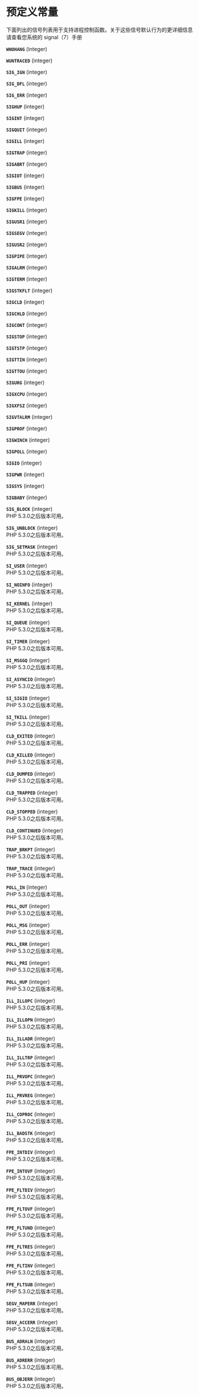 预定义常量
==========

下面列出的信号列表用于支持进程控制函数。关于这些信号默认行为的更详细信息请查看您系统的
signal（7）手册

**`WNOHANG`** (<span class="type">integer</span>)  
<span class="simpara"> </span>

**`WUNTRACED`** (<span class="type">integer</span>)  
<span class="simpara"> </span>

**`SIG_IGN`** (<span class="type">integer</span>)  
<span class="simpara"> </span>

**`SIG_DFL`** (<span class="type">integer</span>)  
<span class="simpara"> </span>

**`SIG_ERR`** (<span class="type">integer</span>)  
<span class="simpara"> </span>

**`SIGHUP`** (<span class="type">integer</span>)  
<span class="simpara"> </span>

**`SIGINT`** (<span class="type">integer</span>)  
<span class="simpara"> </span>

**`SIGQUIT`** (<span class="type">integer</span>)  
<span class="simpara"> </span>

**`SIGILL`** (<span class="type">integer</span>)  
<span class="simpara"> </span>

**`SIGTRAP`** (<span class="type">integer</span>)  
<span class="simpara"> </span>

**`SIGABRT`** (<span class="type">integer</span>)  
<span class="simpara"> </span>

**`SIGIOT`** (<span class="type">integer</span>)  
<span class="simpara"> </span>

**`SIGBUS`** (<span class="type">integer</span>)  
<span class="simpara"> </span>

**`SIGFPE`** (<span class="type">integer</span>)  
<span class="simpara"> </span>

**`SIGKILL`** (<span class="type">integer</span>)  
<span class="simpara"> </span>

**`SIGUSR1`** (<span class="type">integer</span>)  
<span class="simpara"> </span>

**`SIGSEGV`** (<span class="type">integer</span>)  
<span class="simpara"> </span>

**`SIGUSR2`** (<span class="type">integer</span>)  
<span class="simpara"> </span>

**`SIGPIPE`** (<span class="type">integer</span>)  
<span class="simpara"> </span>

**`SIGALRM`** (<span class="type">integer</span>)  
<span class="simpara"> </span>

**`SIGTERM`** (<span class="type">integer</span>)  
<span class="simpara"> </span>

**`SIGSTKFLT`** (<span class="type">integer</span>)  
<span class="simpara"> </span>

**`SIGCLD`** (<span class="type">integer</span>)  
<span class="simpara"> </span>

**`SIGCHLD`** (<span class="type">integer</span>)  
<span class="simpara"> </span>

**`SIGCONT`** (<span class="type">integer</span>)  
<span class="simpara"> </span>

**`SIGSTOP`** (<span class="type">integer</span>)  
<span class="simpara"> </span>

**`SIGTSTP`** (<span class="type">integer</span>)  
<span class="simpara"> </span>

**`SIGTTIN`** (<span class="type">integer</span>)  
<span class="simpara"> </span>

**`SIGTTOU`** (<span class="type">integer</span>)  
<span class="simpara"> </span>

**`SIGURG`** (<span class="type">integer</span>)  
<span class="simpara"> </span>

**`SIGXCPU`** (<span class="type">integer</span>)  
<span class="simpara"> </span>

**`SIGXFSZ`** (<span class="type">integer</span>)  
<span class="simpara"> </span>

**`SIGVTALRM`** (<span class="type">integer</span>)  
<span class="simpara"> </span>

**`SIGPROF`** (<span class="type">integer</span>)  
<span class="simpara"> </span>

**`SIGWINCH`** (<span class="type">integer</span>)  
<span class="simpara"> </span>

**`SIGPOLL`** (<span class="type">integer</span>)  
<span class="simpara"> </span>

**`SIGIO`** (<span class="type">integer</span>)  
<span class="simpara"> </span>

**`SIGPWR`** (<span class="type">integer</span>)  
<span class="simpara"> </span>

**`SIGSYS`** (<span class="type">integer</span>)  
<span class="simpara"> </span>

**`SIGBABY`** (<span class="type">integer</span>)  
<span class="simpara"> </span>

**`SIG_BLOCK`** (<span class="type">integer</span>)  
<span class="simpara"> PHP 5.3.0之后版本可用。 </span>

**`SIG_UNBLOCK`** (<span class="type">integer</span>)  
<span class="simpara"> PHP 5.3.0之后版本可用。 </span>

**`SIG_SETMASK`** (<span class="type">integer</span>)  
<span class="simpara"> PHP 5.3.0之后版本可用。 </span>

**`SI_USER`** (<span class="type">integer</span>)  
<span class="simpara"> PHP 5.3.0之后版本可用。 </span>

**`SI_NOINFO`** (<span class="type">integer</span>)  
<span class="simpara"> PHP 5.3.0之后版本可用。 </span>

**`SI_KERNEL`** (<span class="type">integer</span>)  
<span class="simpara"> PHP 5.3.0之后版本可用。 </span>

**`SI_QUEUE`** (<span class="type">integer</span>)  
<span class="simpara"> PHP 5.3.0之后版本可用。 </span>

**`SI_TIMER`** (<span class="type">integer</span>)  
<span class="simpara"> PHP 5.3.0之后版本可用。 </span>

**`SI_MSGGQ`** (<span class="type">integer</span>)  
<span class="simpara"> PHP 5.3.0之后版本可用。 </span>

**`SI_ASYNCIO`** (<span class="type">integer</span>)  
<span class="simpara"> PHP 5.3.0之后版本可用。 </span>

**`SI_SIGIO`** (<span class="type">integer</span>)  
<span class="simpara"> PHP 5.3.0之后版本可用。 </span>

**`SI_TKILL`** (<span class="type">integer</span>)  
<span class="simpara"> PHP 5.3.0之后版本可用。 </span>

**`CLD_EXITED`** (<span class="type">integer</span>)  
<span class="simpara"> PHP 5.3.0之后版本可用。 </span>

**`CLD_KILLED`** (<span class="type">integer</span>)  
<span class="simpara"> PHP 5.3.0之后版本可用。 </span>

**`CLD_DUMPED`** (<span class="type">integer</span>)  
<span class="simpara"> PHP 5.3.0之后版本可用。 </span>

**`CLD_TRAPPED`** (<span class="type">integer</span>)  
<span class="simpara"> PHP 5.3.0之后版本可用。 </span>

**`CLD_STOPPED`** (<span class="type">integer</span>)  
<span class="simpara"> PHP 5.3.0之后版本可用。 </span>

**`CLD_CONTINUED`** (<span class="type">integer</span>)  
<span class="simpara"> PHP 5.3.0之后版本可用。 </span>

**`TRAP_BRKPT`** (<span class="type">integer</span>)  
<span class="simpara"> PHP 5.3.0之后版本可用。 </span>

**`TRAP_TRACE`** (<span class="type">integer</span>)  
<span class="simpara"> PHP 5.3.0之后版本可用。 </span>

**`POLL_IN`** (<span class="type">integer</span>)  
<span class="simpara"> PHP 5.3.0之后版本可用。 </span>

**`POLL_OUT`** (<span class="type">integer</span>)  
<span class="simpara"> PHP 5.3.0之后版本可用。 </span>

**`POLL_MSG`** (<span class="type">integer</span>)  
<span class="simpara"> PHP 5.3.0之后版本可用。 </span>

**`POLL_ERR`** (<span class="type">integer</span>)  
<span class="simpara"> PHP 5.3.0之后版本可用。 </span>

**`POLL_PRI`** (<span class="type">integer</span>)  
<span class="simpara"> PHP 5.3.0之后版本可用。 </span>

**`POLL_HUP`** (<span class="type">integer</span>)  
<span class="simpara"> PHP 5.3.0之后版本可用。 </span>

**`ILL_ILLOPC`** (<span class="type">integer</span>)  
<span class="simpara"> PHP 5.3.0之后版本可用。 </span>

**`ILL_ILLOPN`** (<span class="type">integer</span>)  
<span class="simpara"> PHP 5.3.0之后版本可用。 </span>

**`ILL_ILLADR`** (<span class="type">integer</span>)  
<span class="simpara"> PHP 5.3.0之后版本可用。 </span>

**`ILL_ILLTRP`** (<span class="type">integer</span>)  
<span class="simpara"> PHP 5.3.0之后版本可用。 </span>

**`ILL_PRVOPC`** (<span class="type">integer</span>)  
<span class="simpara"> PHP 5.3.0之后版本可用。 </span>

**`ILL_PRVREG`** (<span class="type">integer</span>)  
<span class="simpara"> PHP 5.3.0之后版本可用。 </span>

**`ILL_COPROC`** (<span class="type">integer</span>)  
<span class="simpara"> PHP 5.3.0之后版本可用。 </span>

**`ILL_BADSTK`** (<span class="type">integer</span>)  
<span class="simpara"> PHP 5.3.0之后版本可用。 </span>

**`FPE_INTDIV`** (<span class="type">integer</span>)  
<span class="simpara"> PHP 5.3.0之后版本可用。 </span>

**`FPE_INTOVF`** (<span class="type">integer</span>)  
<span class="simpara"> PHP 5.3.0之后版本可用。 </span>

**`FPE_FLTDIV`** (<span class="type">integer</span>)  
<span class="simpara"> PHP 5.3.0之后版本可用。 </span>

**`FPE_FLTOVF`** (<span class="type">integer</span>)  
<span class="simpara"> PHP 5.3.0之后版本可用。 </span>

**`FPE_FLTUND`** (<span class="type">integer</span>)  
<span class="simpara"> PHP 5.3.0之后版本可用。 </span>

**`FPE_FLTRES`** (<span class="type">integer</span>)  
<span class="simpara"> PHP 5.3.0之后版本可用。 </span>

**`FPE_FLTINV`** (<span class="type">integer</span>)  
<span class="simpara"> PHP 5.3.0之后版本可用。 </span>

**`FPE_FLTSUB`** (<span class="type">integer</span>)  
<span class="simpara"> PHP 5.3.0之后版本可用。 </span>

**`SEGV_MAPERR`** (<span class="type">integer</span>)  
<span class="simpara"> PHP 5.3.0之后版本可用。 </span>

**`SEGV_ACCERR`** (<span class="type">integer</span>)  
<span class="simpara"> PHP 5.3.0之后版本可用。 </span>

**`BUS_ADRALN`** (<span class="type">integer</span>)  
<span class="simpara"> PHP 5.3.0之后版本可用。 </span>

**`BUS_ADRERR`** (<span class="type">integer</span>)  
<span class="simpara"> PHP 5.3.0之后版本可用。 </span>

**`BUS_OBJERR`** (<span class="type">integer</span>)  
<span class="simpara"> PHP 5.3.0之后版本可用。 </span>
